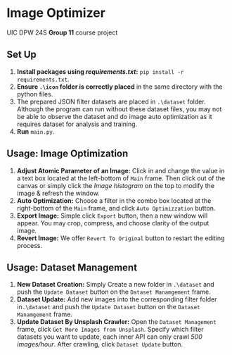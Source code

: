 # Image Optimizer
UIC DPW 24S **Group 11** course project

## Set Up
1. **Install packages using *requirements.txt*:** `pip install -r requirements.txt`.
2. **Ensure `.\icon` folder is correctly placed** in the same directory with the python files.
3. The prepared JSON filter datasets are placed in `.\dataset` folder. Although the program can run without these dataset files, you may not be able to observe the dataset and do image auto optimization as it requires dataset for analysis and training.
4. **Run** `main.py`.

## Usage: Image Optimization
1. **Adjust Atomic Parameter of an Image:** Click in and change the value in a text box located at the left-bottom of `Main` frame. Then click out of the canvas or simply click the *Image histogram* on the top to modify the image & refresh the window.
2. **Auto Optimization:** Choose a filter in the combo box located at the right-bottom of the `Main` frame, and click `Auto Optimizzation` button.
3. **Export Image:** Simple click `Export` button, then a new window will appear. You may crop, compress, and choose clarity of the output image.
4. **Revert Image:** We offer `Revert To Original` button to restart the editing process.

## Usage: Dataset Management
1. **New Dataset Creation:** Simply Create a new folder in `.\dataset` and push the `Update Dataset` button on the `Dataset Manamgement` frame.
2. **Dataset Update:** Add new images into the corresponding filter folder in`.\dataset` and push the `Update Dataset` button on the `Dataset Manamgement` frame.
3. **Update Dataset By Unsplash Crawler:** 
Open the `Dataset Management` frame, click `Get More Images from Unsplash`. 
Specify which filter datasets you want to update, each inner API can only crawl *500 images/hour*. 
After crawling, click `Dataset Update` button.
